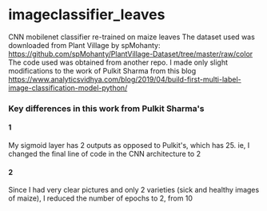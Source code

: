 # imageclassifier_leaves
CNN mobilenet classifier re-trained on maize leaves
The dataset used was downloaded from Plant Village by spMohanty: https://github.com/spMohanty/PlantVillage-Dataset/tree/master/raw/color
The code used was obtained from another repo. I made only slight modifications to the work of Pulkit Sharma from this blog https://www.analyticsvidhya.com/blog/2019/04/build-first-multi-label-image-classification-model-python/

### Key differences in this work from Pulkit Sharma's
#### 1
My sigmoid layer has 2 outputs as opposed to Pulkit's, which has 25. ie, I changed the final line of code in the CNN architecture to 2
#### 2
Since I had very clear pictures and only 2 varieties (sick and healthy images of maize), I reduced the number of epochs to 2, from 10
